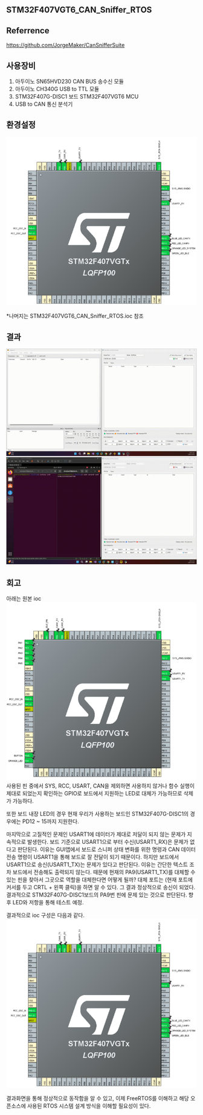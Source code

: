 ## STM32F407VGT6_CAN_Sniffer_RTOS

## Referrence
https://github.com/JorgeMaker/CanSnifferSuite

## 사용장비
1. 아두이노 SN65HVD230 CAN BUS 송수신 모듈
2. 아두이노 CH340G USB to TTL 모듈
3. STM32F407G-DISC1 보드 STM32F407VGT6 MCU
4. USB to CAN 통신 분석기

## 환경설정
![capture1.png](capture1.png)

*나머지는 STM32F407VGT6_CAN_Sniffer_RTOS.ioc 참조

## 결과
![result1.png](result1.gif)
![result2.png](result2.gif)

## 회고
아래는 원본 ioc
![capture2.png](capture2.png)
사용된 핀 중에서 SYS, RCC, USART, CAN을 제외하면 사용하지 않거나 함수 실행이 제대로 되었는지 확인하는 GPIO로 보드에서 지원하는 LED로 대체가 가능하므로 삭제가 가능하다.

또한  보드 내장 LED의 경우 현재 우리가 사용하는 보드인 STM32F407G-DISC1의 경우에는 PD12 ~ 15까지 지원한다. 

마지막으로 고질적인 문제인 USART1에 데이터가 제대로 저달이 되지 않는 문제가 지속적으로 발생한다.  보드 기준으로 USART1으로 부터 수신(USART1_RX)은 문제가 없다고 판단된다. 이유는 GUI앱에서 보드로 스니퍼 상태 변화를 위한 명령과 CAN 데이터 전송 명령이 USART1을 통해 보드로 잘 전달이 되기 때문이다. 하지만 보드에서 USART1으로 송신(USART1_TX)는 문제가 있다고 판단된다. 이유는 간단한 텍스트 조차 보드에서 전송해도 출력되지 않는다.  때문에 현재의 PA9(USART1_TX)를 대체할 수 있는 핀을 찾아서 그곳으로 역할을 대체한다면 어떻게 될까? 대체 포트는 (현재 포트에 커서를 두고 CRTL + 왼쪽 클릭)을 하면 알 수 있다. 그 결과 정상적으로 송신이 되었다. 결과적으로 STM32F407G-DISC1보드의 PA9번 핀에 문제 있는 것으로 판단된다. 향후 LED와 저항을 통해 테스트 예정.

결과적으로 ioc 구성은 다음과 같다.
![capture1.png](capture1.png)

결과화면을 통해 정상적으로 동작함을 알 수 있고, 이제 FreeRTOS를 이해하고 해당 오픈소스에 사용된 RTOS 시스템 설계 방식을 이해할 필요성이 있다.